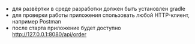 
* для развёртки в среде разработки должен быть установлен gradle
* для проверки работы приложения спользовать любой HTTP-клиент, например Postman
* после старта приложение будет доступно http://127.0.0.1:8080/api/order

